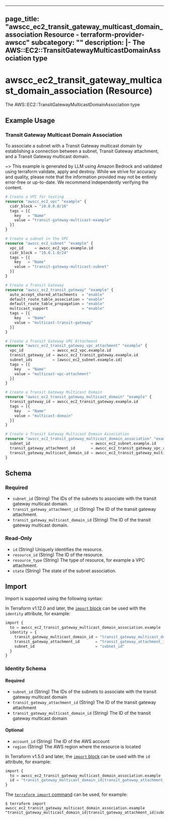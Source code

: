 
---
page_title: "awscc_ec2_transit_gateway_multicast_domain_association Resource - terraform-provider-awscc"
subcategory: ""
description: |-
  The AWS::EC2::TransitGatewayMulticastDomainAssociation type
---

# awscc_ec2_transit_gateway_multicast_domain_association (Resource)

The AWS::EC2::TransitGatewayMulticastDomainAssociation type

## Example Usage

### Transit Gateway Multicast Domain Association

To associate a subnet with a Transit Gateway multicast domain by establishing a connection between a subnet, Transit Gateway attachment, and a Transit Gateway multicast domain.

~> This example is generated by LLM using Amazon Bedrock and validated using terraform validate, apply and destroy. While we strive for accuracy and quality, please note that the information provided may not be entirely error-free or up-to-date. We recommend independently verifying the content.

```terraform
# Create a VPC for testing
resource "awscc_ec2_vpc" "example" {
  cidr_block = "10.0.0.0/16"
  tags = [{
    key   = "Name"
    value = "transit-gateway-multicast-example"
  }]
}

# Create a subnet in the VPC
resource "awscc_ec2_subnet" "example" {
  vpc_id     = awscc_ec2_vpc.example.id
  cidr_block = "10.0.1.0/24"
  tags = [{
    key   = "Name"
    value = "transit-gateway-multicast-subnet"
  }]
}

# Create a Transit Gateway
resource "awscc_ec2_transit_gateway" "example" {
  auto_accept_shared_attachments  = "enable"
  default_route_table_association = "enable"
  default_route_table_propagation = "enable"
  multicast_support               = "enable"
  tags = [{
    key   = "Name"
    value = "multicast-transit-gateway"
  }]
}

# Create a Transit Gateway VPC Attachment
resource "awscc_ec2_transit_gateway_vpc_attachment" "example" {
  vpc_id             = awscc_ec2_vpc.example.id
  transit_gateway_id = awscc_ec2_transit_gateway.example.id
  subnet_ids         = [awscc_ec2_subnet.example.id]
  tags = [{
    key   = "Name"
    value = "multicast-vpc-attachment"
  }]
}

# Create a Transit Gateway Multicast Domain
resource "awscc_ec2_transit_gateway_multicast_domain" "example" {
  transit_gateway_id = awscc_ec2_transit_gateway.example.id
  tags = [{
    key   = "Name"
    value = "multicast-domain"
  }]
}

# Create a Transit Gateway Multicast Domain Association
resource "awscc_ec2_transit_gateway_multicast_domain_association" "example" {
  subnet_id                           = awscc_ec2_subnet.example.id
  transit_gateway_attachment_id       = awscc_ec2_transit_gateway_vpc_attachment.example.id
  transit_gateway_multicast_domain_id = awscc_ec2_transit_gateway_multicast_domain.example.id
}
```

<!-- schema generated by tfplugindocs -->
## Schema

### Required

- `subnet_id` (String) The IDs of the subnets to associate with the transit gateway multicast domain.
- `transit_gateway_attachment_id` (String) The ID of the transit gateway attachment.
- `transit_gateway_multicast_domain_id` (String) The ID of the transit gateway multicast domain.

### Read-Only

- `id` (String) Uniquely identifies the resource.
- `resource_id` (String) The ID of the resource.
- `resource_type` (String) The type of resource, for example a VPC attachment.
- `state` (String) The state of the subnet association.

## Import

Import is supported using the following syntax:

In Terraform v1.12.0 and later, the [`import` block](https://developer.hashicorp.com/terraform/language/import) can be used with the `identity` attribute, for example:

```terraform
import {
  to = awscc_ec2_transit_gateway_multicast_domain_association.example
  identity = {
    transit_gateway_multicast_domain_id = "transit_gateway_multicast_domain_id"
    transit_gateway_attachment_id       = "transit_gateway_attachment_id"
    subnet_id                           = "subnet_id"
  }
}
```

<!-- schema generated by tfplugindocs -->
### Identity Schema

#### Required

- `subnet_id` (String) The IDs of the subnets to associate with the transit gateway multicast domain
- `transit_gateway_attachment_id` (String) The ID of the transit gateway attachment
- `transit_gateway_multicast_domain_id` (String) The ID of the transit gateway multicast domain

#### Optional

- `account_id` (String) The ID of the AWS account
- `region` (String) The AWS region where the resource is located

In Terraform v1.5.0 and later, the [`import` block](https://developer.hashicorp.com/terraform/language/import) can be used with the `id` attribute, for example:

```terraform
import {
  to = awscc_ec2_transit_gateway_multicast_domain_association.example
  id = "transit_gateway_multicast_domain_id|transit_gateway_attachment_id|subnet_id"
}
```

The [`terraform import` command](https://developer.hashicorp.com/terraform/cli/commands/import) can be used, for example:

```shell
$ terraform import awscc_ec2_transit_gateway_multicast_domain_association.example "transit_gateway_multicast_domain_id|transit_gateway_attachment_id|subnet_id"
```

